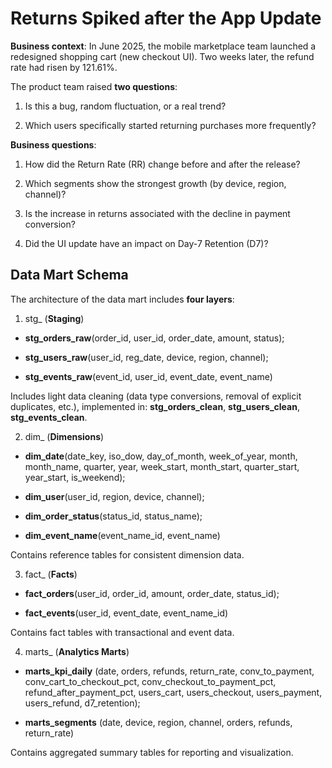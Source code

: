 # Returns Spiked after the App Update

**Business context**: In June 2025, the mobile marketplace team launched a redesigned shopping cart (new checkout UI). Two weeks later, the refund rate had risen by 121.61%.

The product team raised **two questions**:

1) Is this a bug, random fluctuation, or a real trend?

2) Which users specifically started returning purchases more frequently?

**Business questions**:

1) How did the Return Rate (RR) change before and after the release?

2) Which segments show the strongest growth (by device, region, channel)?

3) Is the increase in returns associated with the decline in payment conversion?

4) Did the UI update have an impact on Day-7 Retention (D7)?

## Data Mart Schema

The architecture of the data mart includes **four layers**:

1. stg_ (**Staging**)

- **stg_orders_raw**(order_id, user_id, order_date, amount, status);
  
- **stg_users_raw**(user_id, reg_date, device, region, channel);

- **stg_events_raw**(event_id, user_id, event_date, event_name)

Includes light data cleaning (data type conversions, removal of explicit duplicates, etc.), implemented in: **stg_orders_clean**, **stg_users_clean**, **stg_events_clean**.

2. dim_ (**Dimensions**)

- **dim_date**(date_key, iso_dow, day_of_month, week_of_year, month, month_name, quarter, year, week_start, month_start, quarter_start, year_start, is_weekend);

- **dim_user**(user_id, region, device, channel);

- **dim_order_status**(status_id, status_name);

- **dim_event_name**(event_name_id, event_name)

Contains reference tables for consistent dimension data.

3. fact_ (**Facts**)

- **fact_orders**(user_id, order_id, amount, order_date, status_id);

- **fact_events**(user_id, event_date, event_name_id)

Contains fact tables with transactional and event data.

4. marts_ (**Analytics Marts**)

- **marts_kpi_daily** (date, orders, refunds, return_rate, conv_to_payment, conv_cart_to_checkout_pct, conv_checkout_to_payment_pct, refund_after_payment_pct, users_cart, users_checkout, users_payment, users_refund, d7_retention);

- **marts_segments** (date, device, region, channel, orders, refunds, return_rate)

Contains aggregated summary tables for reporting and visualization.
